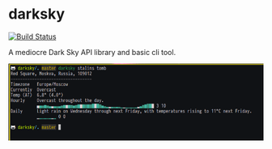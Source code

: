 # darksky

[![Build Status](https://travis-ci.org/weirdtales/darksky.svg?branch=master)](https://travis-ci.org/weirdtales/darksky)

A mediocre Dark Sky API library and basic cli tool.

![screenshot](doc/darksky.png)
